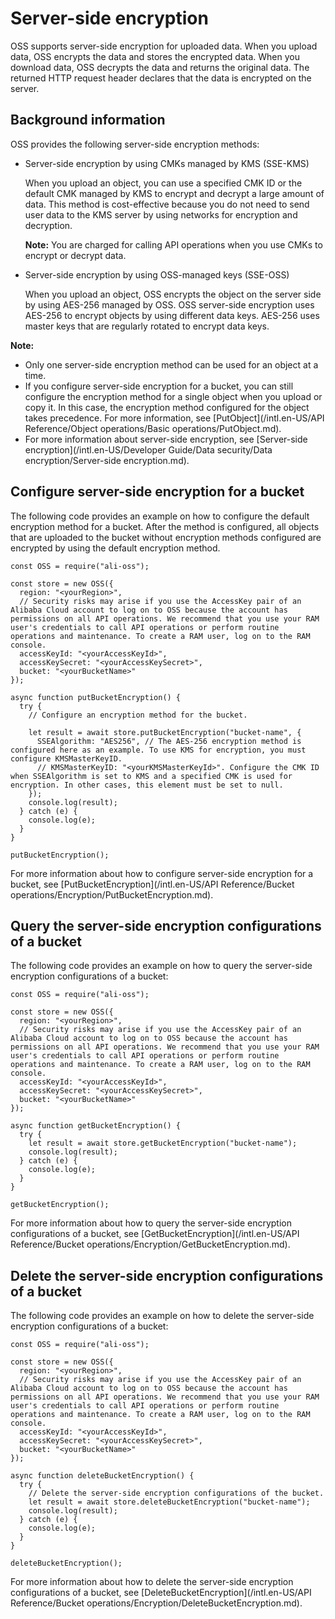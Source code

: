 # Server-side encryption

OSS supports server-side encryption for uploaded data. When you upload data, OSS encrypts the data and stores the encrypted data. When you download data, OSS decrypts the data and returns the original data. The returned HTTP request header declares that the data is encrypted on the server.

## Background information

OSS provides the following server-side encryption methods:

-   Server-side encryption by using CMKs managed by KMS \(SSE-KMS\)

    When you upload an object, you can use a specified CMK ID or the default CMK managed by KMS to encrypt and decrypt a large amount of data. This method is cost-effective because you do not need to send user data to the KMS server by using networks for encryption and decryption.

    **Note:** You are charged for calling API operations when you use CMKs to encrypt or decrypt data.

-   Server-side encryption by using OSS-managed keys \(SSE-OSS\)

    When you upload an object, OSS encrypts the object on the server side by using AES-256 managed by OSS. OSS server-side encryption uses AES-256 to encrypt objects by using different data keys. AES-256 uses master keys that are regularly rotated to encrypt data keys.


**Note:**

-   Only one server-side encryption method can be used for an object at a time.
-   If you configure server-side encryption for a bucket, you can still configure the encryption method for a single object when you upload or copy it. In this case, the encryption method configured for the object takes precedence. For more information, see [PutObject](/intl.en-US/API Reference/Object operations/Basic operations/PutObject.md).
-   For more information about server-side encryption, see [Server-side encryption](/intl.en-US/Developer Guide/Data security/Data encryption/Server-side encryption.md).

## Configure server-side encryption for a bucket

The following code provides an example on how to configure the default encryption method for a bucket. After the method is configured, all objects that are uploaded to the bucket without encryption methods configured are encrypted by using the default encryption method.

```
const OSS = require("ali-oss");

const store = new OSS({
  region: "<yourRegion>",
  // Security risks may arise if you use the AccessKey pair of an Alibaba Cloud account to log on to OSS because the account has permissions on all API operations. We recommend that you use your RAM user's credentials to call API operations or perform routine operations and maintenance. To create a RAM user, log on to the RAM console.
  accessKeyId: "<yourAccessKeyId>",
  accessKeySecret: "<yourAccessKeySecret>",
  bucket: "<yourBucketName>"
});

async function putBucketEncryption() {
  try {
    // Configure an encryption method for the bucket.    

    let result = await store.putBucketEncryption("bucket-name", {
      SSEAlgorithm: "AES256", // The AES-256 encryption method is configured here as an example. To use KMS for encryption, you must configure KMSMasterKeyID.
      // KMSMasterKeyID: "<yourKMSMasterKeyId>". Configure the CMK ID when SSEAlgorithm is set to KMS and a specified CMK is used for encryption. In other cases, this element must be set to null.
    });
    console.log(result);
  } catch (e) {
    console.log(e);
  }
}

putBucketEncryption();
```

For more information about how to configure server-side encryption for a bucket, see [PutBucketEncryption](/intl.en-US/API Reference/Bucket operations/Encryption/PutBucketEncryption.md).

## Query the server-side encryption configurations of a bucket

The following code provides an example on how to query the server-side encryption configurations of a bucket:

```
const OSS = require("ali-oss");

const store = new OSS({
  region: "<yourRegion>",
  // Security risks may arise if you use the AccessKey pair of an Alibaba Cloud account to log on to OSS because the account has permissions on all API operations. We recommend that you use your RAM user's credentials to call API operations or perform routine operations and maintenance. To create a RAM user, log on to the RAM console.
  accessKeyId: "<yourAccessKeyId>",
  accessKeySecret: "<yourAccessKeySecret>",
  bucket: "<yourBucketName>"
});

async function getBucketEncryption() {
  try {
    let result = await store.getBucketEncryption("bucket-name");
    console.log(result);
  } catch (e) {
    console.log(e);
  }
}

getBucketEncryption();
```

For more information about how to query the server-side encryption configurations of a bucket, see [GetBucketEncryption](/intl.en-US/API Reference/Bucket operations/Encryption/GetBucketEncryption.md).

## Delete the server-side encryption configurations of a bucket

The following code provides an example on how to delete the server-side encryption configurations of a bucket:

```
const OSS = require("ali-oss");

const store = new OSS({
  region: "<yourRegion>",
  // Security risks may arise if you use the AccessKey pair of an Alibaba Cloud account to log on to OSS because the account has permissions on all API operations. We recommend that you use your RAM user's credentials to call API operations or perform routine operations and maintenance. To create a RAM user, log on to the RAM console.
  accessKeyId: "<yourAccessKeyId>",
  accessKeySecret: "<yourAccessKeySecret>",
  bucket: "<yourBucketName>"
});

async function deleteBucketEncryption() {
  try {
    // Delete the server-side encryption configurations of the bucket.
    let result = await store.deleteBucketEncryption("bucket-name");
    console.log(result);
  } catch (e) {
    console.log(e);
  }
}

deleteBucketEncryption();
```

For more information about how to delete the server-side encryption configurations of a bucket, see [DeleteBucketEncryption](/intl.en-US/API Reference/Bucket operations/Encryption/DeleteBucketEncryption.md).

